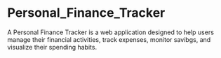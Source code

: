 # Personal_Finance_Tracker
A Personal Finance Tracker is a web application designed to help users manage their financial activities, track expenses, monitor savibgs, and visualize their spending habits.

